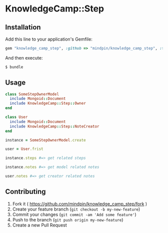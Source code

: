 # KnowledgeCamp::Step

## Installation

Add this line to your application's Gemfile:

```ruby
gem "knowledge_camp_step", :github => "mindpin/knowledge_camp_step", :tag => "0.1.8"
```

And then execute:

```bash
$ bundle
```

## Usage

```ruby
class SomeStepOwnerModel
  include Mongoid::Document
  include KnowledgeCamp::Step::Owner
end

class User
  include Mongoid::Document
  include KnowledgeCamp::Step::NoteCreator
end

instance = SomeStepOwnerModel.create

user = User.frist

instance.steps #=> get related steps

instance.notes #=> get model related notes

user.notes #=> get creator related notes

```

## Contributing

1. Fork it ( https://github.com/mindpin/knowledge_camp_step/fork )
2. Create your feature branch (`git checkout -b my-new-feature`)
3. Commit your changes (`git commit -am 'Add some feature'`)
4. Push to the branch (`git push origin my-new-feature`)
5. Create a new Pull Request
